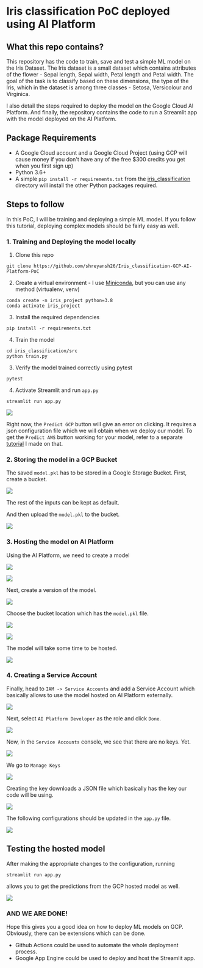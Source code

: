 # Iris classification PoC deployed using AI Platform

## What this repo contains?

This repository has the code to train, save and test a simple ML model on the Iris Dataset. 
The Iris dataset is a small dataset which contains attributes of the flower - Sepal length, Sepal width, Petal length and Petal width.
The goal of the task is to classify based on these dimensions, the type of the Iris, which in the dataset is among three classes - Setosa, Versicolour and Virginica.

I also detail the steps required to deploy the model on the Google Cloud AI Platform.
And finally, the repository contains the code to run a Streamlit app with the model deployed on the AI Platform.

## Package Requirements
* A Google Cloud account and a Google Cloud Project (using GCP will cause money if you don't have any of the free $300 credits you get when you first sign up)
* Python 3.6+
* A simple 
`pip install -r requirements.txt` from the [iris_classification](iris_classification) directory will install the other Python packages required.


## Steps to follow
In this PoC, I will be training and deploying a simple ML model. If you follow this tutorial, deploying complex models should be fairly easy as well.

### 1. Training and Deploying the model locally

1. Clone this repo
```
git clone https://github.com/shreyansh26/Iris_classification-GCP-AI-Platform-PoC
```

2. Create a virtual environment - I use [Miniconda](https://docs.conda.io/en/latest/miniconda.html), but you can use any method (virtualenv, venv)
```
conda create -n iris_project python=3.8
conda activate iris_project
```

3. Install the required dependencies
```
pip install -r requirements.txt
```

4. Train the model
```
cd iris_classification/src
python train.py
```

3. Verify the model trained correctly using pytest
```
pytest
```

4. Activate Streamlit and run `app.py`
```
streamlit run app.py
```
![](images/ini-streamlit.PNG)

Right now, the `Predict GCP` button will give an error on clicking. It requires a json configuration file which we will obtain when we deploy our model. To get the `Predict AWS` button working for your model, refer to a separate [tutorial](https://github.com/shreyansh26/Iris_classification-AWS-Lambda-PoC) I made on that.


### 2. Storing the model in a GCP Bucket
The saved `model.pkl` has to be stored in a Google Storage Bucket. First, create a bucket.

![](images/gcp-bucket.PNG)

The rest of the inputs can be kept as default. 

And then upload the `model.pkl` to the bucket.

![](images/bucket-upload.PNG)

### 3. Hosting the model on AI Platform
Using the AI Platform, we need to create a model

![](images/aiplatform-models.PNG)

![](images/aiplatform-create.PNG)

Next, create a version of the model.

![](images/version.PNG)

Choose the bucket location which has the `model.pkl` file.

![](images/version2.PNG)

![](images/version3.PNG)

The model will take some time to be hosted.

![](images/version4.PNG)

### 4. Creating a Service Account

Finally, head to `IAM -> Service Accounts` and add a Service Account which basically allows to use the model hosted on AI Platform externally.

![](images/service.PNG)

Next, select `AI Platform Developer` as the role and click `Done`.

![](images/service2.PNG)

Now, in the `Service Accounts` console, we see that there are no keys. Yet.

![](images/service3.PNG)

We go to `Manage Keys`

![](images/service4.PNG)

Creating the key downloads a JSON file which basically has the key our code will be using.

![](images/service5.PNG)


The following configurations should be updated in the `app.py` file.

![](images/code.PNG)

## Testing the hosted model

After making the appropriate changes to the configuration, running

```
streamlit run app.py
```

allows you to get the predictions from the GCP hosted model as well.

![](images/fin-streamlit.PNG)


### AND WE ARE DONE!

Hope this gives you a good idea on how to deploy ML models on GCP. Obviously, there can be extensions which can be done. 

* Github Actions could be used to automate the whole deployment process. 
* Google App Engine could be used to deploy and host the Streamlit app.